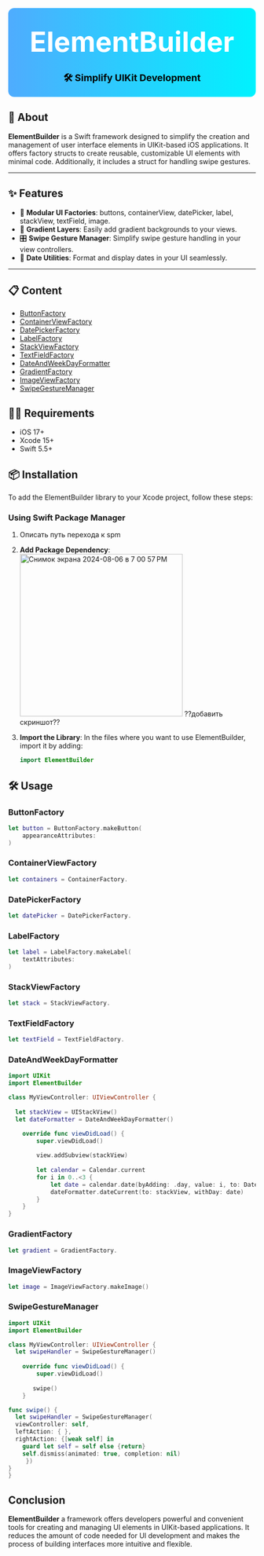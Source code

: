 <div id="header" align="center" style="background: linear-gradient(to right, #4facfe, #00f2fe); padding: 20px; border-radius: 12px; color: white;">
  <h1 style="margin: 0; padding: 15px; font-size: 3.5rem;">
    ElementBuilder
  </h1>
  <h3 style="margin: 10px 0 0; font-size: 1.2rem; color: #000000;">
    🛠️ Simplify UIKit Development
  </h3>
</div>

## 🚀 About

**ElementBuilder** is a Swift framework designed to simplify the creation and management of user interface elements in UIKit-based iOS applications. It offers factory structs to create reusable, customizable UI elements with minimal code. Additionally, it includes a struct for handling swipe gestures.

---

## ✨ Features

- 🧩 **Modular UI Factories**: buttons, containerView, datePicker, label, stackView, textField, image. 
- 🌈 **Gradient Layers**: Easily add gradient backgrounds to your views.
- 🎛️ **Swipe Gesture Manager**: Simplify swipe gesture handling in your view controllers.
- 📆 **Date Utilities**: Format and display dates in your UI seamlessly.

---

## 📋 Сontent 
* [ButtonFactory](#ButtonFactory)
* [ContainerViewFactory](#ContainerViewFactory)
* [DatePickerFactory](#DatePickerFactory)
* [LabelFactory](#LabelFactory)
* [StackViewFactory](#StackViewFactory) 
* [TextFieldFactory](#TextFieldFactory)
* [DateAndWeekDayFormatter](#DateAndWeekDayFormatter)
* [GradientFactory](#GradientFactory)
* [ImageViewFactory](#ImageViewFactory)
* [SwipeGestureManager](#SwipeGestureManager) 

## 👮‍♂️ Requirements

* iOS 17+ 
* Xcode 15+
* Swift 5.5+ 


## 📦 Installation 
To add the ElementBuilder library to your Xcode project, follow these steps:

### Using Swift Package Manager

1.  Описать путь перехода к spm 

2. **Add Package Dependency**:
<img width="331" alt="Снимок экрана 2024-08-06 в 7 00 57 PM" src="https://github.com/user-attachments/assets/f76bae97-a4d4-4efa-af96-27262eaf6718">  ??добавить скриншот?? 

3. **Import the Library**:
   In the files where you want to use ElementBuilder, import it by adding:
   ```swift
   import ElementBuilder
   ```

## 🛠️ Usage

### ButtonFactory
```swift
let button = ButtonFactory.makeButton(
    appearanceAttributes: 
)
```
### ContainerViewFactory
```swift 
let containers = ContainerFactory.
```

### DatePickerFactory
```swift 
let datePicker = DatePickerFactory.
```

### LabelFactory 
```swift 
let label = LabelFactory.makeLabel(
    textAttributes:
)
```

### StackViewFactory
```swift 
let stack = StackViewFactory. 
```

### TextFieldFactory
```swift
let textField = TextFieldFactory. 
```

### DateAndWeekDayFormatter
```swift 
import UIKit
import ElementBuilder

class MyViewController: UIViewController {
  
  let stackView = UIStackView()
  let dateFormatter = DateAndWeekDayFormatter()

    override func viewDidLoad() {
        super.viewDidLoad()
       
        view.addSubview(stackView)
 
        let calendar = Calendar.current
        for i in 0..<3 {
            let date = calendar.date(byAdding: .day, value: i, to: Date())!
            dateFormatter.dateCurrent(to: stackView, withDay: date)
        }
    }
}
```

### GradientFactory
```swift 
let gradient = GradientFactory. 
```

### ImageViewFactory
```swift
let image = ImageViewFactory.makeImage()
```

### SwipeGestureManager
```swift
import UIKit
import ElementBuilder

class MyViewController: UIViewController {
  let swipeHandler = SwipeGestureManager()
    
    override func viewDidLoad() {
        super.viewDidLoad()
        
       swipe() 
    }

func swipe() { 
  let swipeHandler = SwipeGestureManager(
  viewController: self,
  leftAction: { },
  rightAction: {[weak self] in
    guard let self = self else {return}
    self.dismiss(animated: true, completion: nil)
     })
} 
}
```

## Conclusion
**ElementBuilder** a framework offers developers powerful and convenient tools for creating and managing UI elements in UIKit-based applications. It reduces the amount of code needed for UI development and makes the process of building interfaces more intuitive and flexible.






